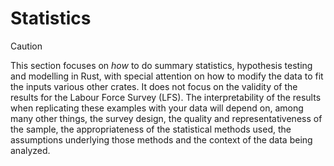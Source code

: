 # Statistics

> [!CAUTION]
> This section focuses on *how* to do summary statistics, hypothesis testing and modelling in Rust, with special attention on how to modify the data to fit the inputs various other crates. It does not focus on the validity of the results for the Labour Force Survey (LFS). The interpretability of the results when replicating these examples with your data will depend on, among many other things, the survey design, the quality and representativeness of the sample, the appropriateness of the statistical methods used, the assumptions underlying those methods and the context of the data being analyzed.

